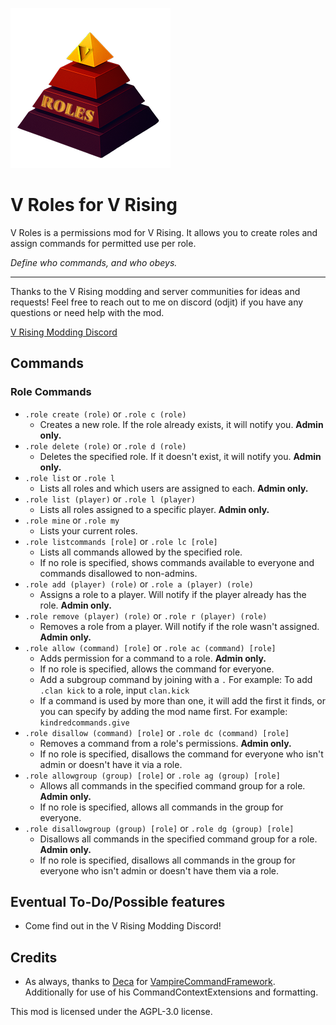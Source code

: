 ![](logo.png)
# V Roles for V Rising
V Roles is a permissions mod for V Rising. It allows you to create roles and assign commands for permitted use per role.

*Define who commands, and who obeys.*

---

Thanks to the V Rising modding and server communities for ideas and requests!
Feel free to reach out to me on discord (odjit) if you have any questions or need help with the mod.

[V Rising Modding Discord](https://vrisingmods.com/discord)

## Commands

### Role Commands
- `.role create (role)` or `.role c (role)`
  - Creates a new role. If the role already exists, it will notify you. **Admin only.**
- `.role delete (role)` or `.role d (role)`
  - Deletes the specified role. If it doesn't exist, it will notify you. **Admin only.**
- `.role list` or `.role l`
  - Lists all roles and which users are assigned to each. **Admin only.**
- `.role list (player)` or `.role l (player)`
  - Lists all roles assigned to a specific player. **Admin only.**
- `.role mine` or `.role my`
  - Lists your current roles.
- `.role listcommands [role]` or `.role lc [role]`
  - Lists all commands allowed by the specified role.
  - If no role is specified, shows commands available to everyone and commands disallowed to non-admins.
- `.role add (player) (role)` or `.role a (player) (role)`
  - Assigns a role to a player. Will notify if the player already has the role. **Admin only.**
- `.role remove (player) (role)` or `.role r (player) (role)`
  - Removes a role from a player. Will notify if the role wasn't assigned. **Admin only.**
- `.role allow (command) [role]` or `.role ac (command) [role]`
  - Adds permission for a command to a role. **Admin only.**
  - If no role is specified, allows the command for everyone.
  - Add a subgroup command by joining with a `.` For example: To add `.clan kick` to a role, input `clan.kick`
  - If a command is used by more than one, it will add the first it finds, or you can specify by adding the mod name first. For example: `kindredcommands.give`
- `.role disallow (command) [role]` or `.role dc (command) [role]`
  - Removes a command from a role's permissions. **Admin only.**
  - If no role is specified, disallows the command for everyone who isn't admin or doesn't have it via a role.
- `.role allowgroup (group) [role]` or `.role ag (group) [role]`
  - Allows all commands in the specified command group for a role. **Admin only.**
  - If no role is specified, allows all commands in the group for everyone.
- `.role disallowgroup (group) [role]` or `.role dg (group) [role]`
  - Disallows all commands in the specified command group for a role. **Admin only.**
  - If no role is specified, disallows all commands in the group for everyone who isn't admin or doesn't have them via a role.
	
## Eventual To-Do/Possible features
- Come find out in the V Rising Modding Discord!

## Credits
- As always, thanks to [Deca](https://github.com/decaprime/) for [VampireCommandFramework](https://github.com/decaprime/VampireCommandFramework). Additionally for use of his CommandContextExtensions and formatting.

This mod is licensed under the AGPL-3.0 license.